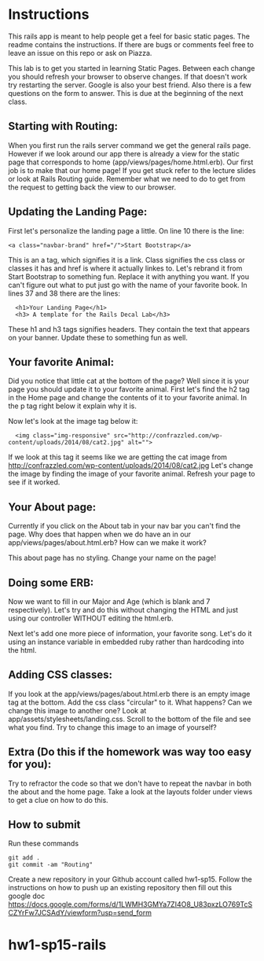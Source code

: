 # Instructions

This rails app is meant to help people get a feel for basic static pages.  The
readme contains the instructions.  If there are bugs or comments feel free to
leave an issue on this repo or ask on Piazza.

This lab is to get you started in learning Static Pages.  Between each change you should refresh your browser to observe changes.  If that doesn't work try restarting the server.
Google is also your best friend.  Also there is a few questions on the form to answer.  This is due at the beginning of the next class.

## Starting with Routing:
  When you first run the rails server command we get the general rails page.  However if we look
  around our app there is already a view for the static page that corresponds to home (app/views/pages/home.html.erb).
  Our first job is to make that our home page!  If you get stuck refer to the lecture slides
  or look at Rails Routing guide.  Remember what we need to do to get from the request to getting back the view
  to our browser.

## Updating the Landing Page:
  First let's personalize the landing page a little.  On line 10 there is the line:
  ```
  <a class="navbar-brand" href="/">Start Bootstrap</a>
  ```
  This is an a tag, which signifies it is a link.  Class signifies the css class or
  classes it has and href is where it actually linkes to.
  Let's rebrand it from Start Bootstrap to something fun.  Replace it with anything
  you want.  If you can't figure out what to put just go with the name of your favorite
  book. In lines 37 and 38 there are the lines:
  ```
    <h1>Your Landing Page</h1>
    <h3> A template for the Rails Decal Lab</h3>
  ```
  These h1 and h3 tags signifies headers.  They contain the text that appears on your
  banner.  Update these to something fun as well.


## Your favorite Animal:
  Did you notice that little cat at the bottom of the page?  Well since it is your page you should update
  it to your favorite animal.  First let's find the h2 tag in the Home page and change the contents of it
  to your favorite animal.  In the p tag right below it explain why it is.

  Now let's look at the image tag below it:
  ```
    <img class="img-responsive" src="http://confrazzled.com/wp-content/uploads/2014/08/cat2.jpg" alt="">
  ```
  If we look at this tag it seems like we are getting the cat image from
    http://confrazzled.com/wp-content/uploads/2014/08/cat2.jpg
  Let's change the image by finding the image of your favorite animal.  Refresh your page to see if it
  worked.

## Your About page:
  Currently if you click on the About tab in your nav bar you can't find the page.  Why does that happen when we do    have an in our app/views/pages/about.html.erb?  How can we make it work?

  This about page has no styling.  Change your name on the page!

## Doing some ERB:
  Now we want to fill in our Major and Age (which is blank and 7 respectively).  Let's try and do this
  without changing the HTML and just using our controller WITHOUT editing the html.erb.
  
  Next let's add one more piece of information, your favorite song.  Let's do it using an instance variable in embedded ruby rather than hardcoding into the html.

## Adding CSS classes:
  If you look at the app/views/pages/about.html.erb there is an empty image tag at the bottom.
  Add the css class "circular" to it.  What happens?  Can we change this image to another one?  Look at
  app/assets/stylesheets/landing.css.  Scroll to the bottom of the file and see what you find.  Try to
  change this image to an image of yourself?

## Extra (Do this if the homework was way too easy for you):
  Try to refractor the code so that we don't have to repeat the navbar in both the about and the home page.
  Take a look at the layouts folder under views to get a clue on how to do this.

## How to submit
  Run these commands
  ```
  git add .
  git commit -am "Routing"
  ```
  Create a new repository in your Github account called hw1-sp15.  Follow the instructions on how to push up an existing repository then fill out this google doc https://docs.google.com/forms/d/1LWMH3GMYa7ZI4O8_U83pxzLO769TcSCZYrFw7JCSAdY/viewform?usp=send_form
# hw1-sp15-rails
